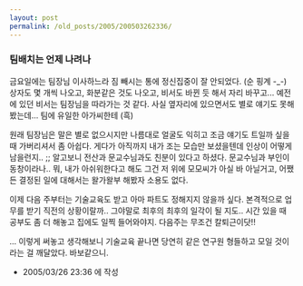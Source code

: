 ```yaml
---
layout: post
permalink: /old_posts/2005/200503262336/
---
```


### 팀배치는 언제 나려나

금요일에는 팀장님 이사하느라 짐 빼시는 통에 정신집중이 잘 안되었다. (순 핑계 -_-)
상자도 몇 개씩 나오고, 화분같은 것도 나오고, 비서도 바뀐 듯 해서 자리 바꾸고...
예전에 있던 비서는 팀장님을 따라가는 것 같다.
사실 옆자리에 있으면서도 별로 얘기도 못해봤는데... 팀에 유일한 아가씨한테 (흑)

원래 팀장님은 말은 별로 없으시지만 나름대로 얼굴도 익히고 조금 얘기도 트일까 싶을 때 가버리셔서 좀 아쉽다. 게다가 아직까지 내가 조는 모습만 보셨을텐데 인상이 어떻게 남을런지.. ;;
알고보니 전산과 문교수님과도 친분이 있다고 하셨다. 문교수님과 부인이 동창이라나..
뭐, 내가 아쉬워한다고 해도 그건 저 위에 모모씨가 아실 바 아닐거고, 어쨌든 결정된 일에 대해서는 왈가왈부 해봤자 소용도 없다.

이제 다음 주부터는 기술교육도 받고 아마 파트도 정해지지 않을까 싶다.
본격적으로 업무를 받기 직전의 상황이랄까.. 그야말로 최후의 최후의 일각이 될 지도..
시간 있을 때 공부도 좀 더 해놓고 집에도 일찍 들어와야지.
다음주는 무조건 칼퇴근이닷!! 

... 이렇게 써놓고 생각해보니 기술교육 끝나면 당연히 같은 연구원 형들하고 모일 것이라는 걸 깨달았다. 바보같으니.





- 2005/03/26 23:36 에 작성